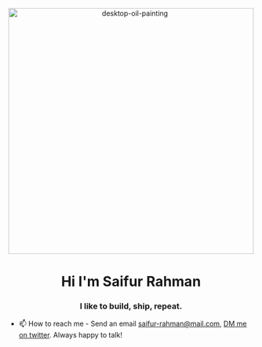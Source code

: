 <div align="center">
<img width="500" alt="desktop-oil-painting" src="https://github.com/Dhravya/dhravya/assets/63950637/659525ed-cee5-4eeb-8267-4eeb747981e2">
</div>

<h1 align="center">Hi I'm Saifur Rahman</h1>
<h3 align="center">I like to build, ship, repeat.</h3>

- 📫 How to reach me - Send an email [saifur-rahman@mail.com](saifur-rahman@mail.com), [DM me on twitter](https://x.com/devSaifur). Always happy to talk!
